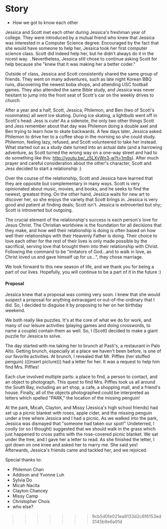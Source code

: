 # Story
* How we got to know each other

Jessica and Scott met each other during Jessica's freshman year of college.  They were introduced by a mutual friend who knew that Jessica was interested in a Computer Science degree.  Encouraged by the fact that she would have someone to help her, Jessica took her first computer science class.  Scott did indeed help her, but he didn't always do it in the nicest way.  <INSERT QUOTE FROM JESS HERE>.  Nevertheless, Jessica still chose to continue asking Scott for help because she "knew that it was making her a better coder."

Outside of class, Jessica and Scott consistently shared the same group of friends.  They went on many adventures, such as late night Korean BBQ runs, discovering the newest boba shops, and attending USC football games.  They also attended the same Bible study, and Jessica was never hesitant to jump into the front seat of Scott's car on the weekly drives to church.

After a year and a half, Scott, Jessica, Philemon, and Ben (two of Scott's roommates) all went ice skating.  During ice skating, a lightbulb went off in Scott's head: Jess is cute!  As a sidenote, the only two other things Scott and Jess remember about that day was Philemon doing a double axel and Ben trying to learn how to skate backwards.  A few days later, Jessica asked Philemon to drive her to a coffee shop in the morning so she could study.  Philemon, feeling lazy, refused, and Scott volunteered to take her instead.  What started out as a study date turned into an actual date (and a harrowing adventure, as Scott turned the wrong way on a one-way street and had to do something like this: http://youtu.be/_z5LXyWn3-w?t=1m9s).  After much prayer and careful consideration about the other's character, Scott and Jess decided to start a relationship :)

Over the course of the relationship, Scott and Jessica have learned that they are opposite but complementary in many ways.  Scott is very opinionated about music, movies, and books, and he seeks to find the newest, greatest thing. On the other hand, Jessica waits for new art to discover her, so she enjoys the variety that Scott brings in.  Jessica is very good and patient at finding deals; Scott isn't.  Jessica is extroverted but shy; Scott is introverted but outgoing. 

The crucial element of the relationship's success is each person's love for Jesus Christ.  The Christian worldview is the foundation for all decisions that they make, and how well their relationship is doing is often based on how well their relationships with their Heavenly Father is doing. Their choice to love each other for the rest of their lives is only made possible by the sacrifical, serving love that brought them into their relationship with Christ. Following the command to be "imitators of God...and to walk in love, as Christ loved us and gave himself up for us...", they chose marriage.

We look forward to this new season of life, and we thank you for being a part of our lives.  Hopefully, you will continue to be a part of it in the future :)


#### Proposal

Jessica knew that a proposal was coming very soon.  I knew that she would suspect a proposal for anything extravagant or out-of-the-ordinary that I did.  So, I decided to disguise it by proposing to her on her birthday weekend.

We both really like puzzles.  It's at the core of what we do for work, and many of our leisure activities (playing games and doing crosswords, to name a couple) contain them as well.  So, I (Scott) decided to make a giant puzzle for Jessica to solve.

The day started with me taking her to brunch at Pasti's, a restaurant in Palo Alto.  Getting brunch, especially at a place we haven't been before, is one of our favorite activities.  At brunch, I revealed that Mr. Piffles (her stuffed penguin) (((insert picture))) had a letter for her.  It was a request to help him find Mrs. Piffles!

Each clue involved multiple parts: a place to find, a person to contact, and an object to photograph.  This quest to find Mrs. Piffles took us all around the South Bay, including an art shop, a cafe, a shopping mall, and a friend's house.  Finally, all of the objects photographed could be interpreted as letters which spelled "PARK," the location of the missing penguin!

At the park, Micah, Clayton, and Missy (Jessica's high school friends) had set up a picnic blanket with roses, apple cider, and the missing penguin under a tree where Jessica and I had a picnic.  As we walked into the park, Jessica was dismayed that "someone had taken our spot!"  Undeterred, I coolly (or so I thought) suggested that we should walk in the grass which just happened to cross paths with the rose-covered picnic blanket.  We sat under the tree, and I gave her a letter to read.  As she finished the letter, I got down on one knee and asked her to marry me.  She said yes!  Afterwards, Jessica's friends came and tackled her, and we rejoiced.


Special thanks to:

* Philemon Chan
* Addison and Yvonne Luh
* Sylvia Do
* Micah Nacita
* Clayton Chancey
* Missy Camp
* Christopher Chois
* who else?
>>>>>>> 9cb5d0fe021ea9133d2c6f6153ed3145b9e6a91d
